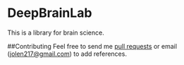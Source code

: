# DeepBrainLab
This is a library for brain science. 

##Contributing
Feel free to send me [pull requests](https://github.com/jolen217/DeepBrainLab/pulls) or email (jolen217@gmail.com) to add references.
